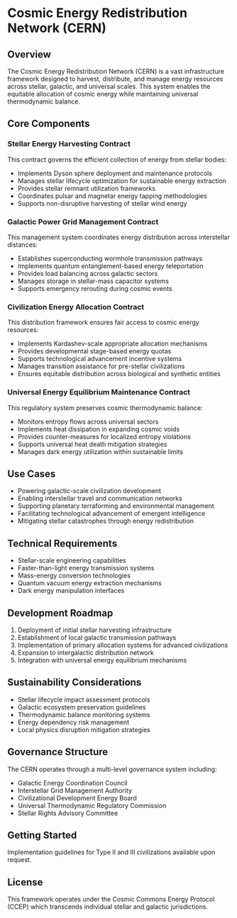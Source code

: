 # Cosmic Energy Redistribution Network (CERN)

## Overview
The Cosmic Energy Redistribution Network (CERN) is a vast infrastructure framework designed to harvest, distribute, and manage energy resources across stellar, galactic, and universal scales. This system enables the equitable allocation of cosmic energy while maintaining universal thermodynamic balance.

## Core Components

### Stellar Energy Harvesting Contract
This contract governs the efficient collection of energy from stellar bodies:
- Implements Dyson sphere deployment and maintenance protocols
- Manages stellar lifecycle optimization for sustainable energy extraction
- Provides stellar remnant utilization frameworks
- Coordinates pulsar and magnetar energy tapping methodologies
- Supports non-disruptive harvesting of stellar wind energy

### Galactic Power Grid Management Contract
This management system coordinates energy distribution across interstellar distances:
- Establishes superconducting wormhole transmission pathways
- Implements quantum entanglement-based energy teleportation
- Provides load balancing across galactic sectors
- Manages storage in stellar-mass capacitor systems
- Supports emergency rerouting during cosmic events

### Civilization Energy Allocation Contract
This distribution framework ensures fair access to cosmic energy resources:
- Implements Kardashev-scale appropriate allocation mechanisms
- Provides developmental stage-based energy quotas
- Supports technological advancement incentive systems
- Manages transition assistance for pre-stellar civilizations
- Ensures equitable distribution across biological and synthetic entities

### Universal Energy Equilibrium Maintenance Contract
This regulatory system preserves cosmic thermodynamic balance:
- Monitors entropy flows across universal sectors
- Implements heat dissipation in expanding cosmic voids
- Provides counter-measures for localized entropy violations
- Supports universal heat death mitigation strategies
- Manages dark energy utilization within sustainable limits

## Use Cases
- Powering galactic-scale civilization development
- Enabling interstellar travel and communication networks
- Supporting planetary terraforming and environmental management
- Facilitating technological advancement of emergent intelligence
- Mitigating stellar catastrophes through energy redistribution

## Technical Requirements
- Stellar-scale engineering capabilities
- Faster-than-light energy transmission systems
- Mass-energy conversion technologies
- Quantum vacuum energy extraction mechanisms
- Dark energy manipulation interfaces

## Development Roadmap
1. Deployment of initial stellar harvesting infrastructure
2. Establishment of local galactic transmission pathways
3. Implementation of primary allocation systems for advanced civilizations
4. Expansion to intergalactic distribution network
5. Integration with universal energy equilibrium mechanisms

## Sustainability Considerations
- Stellar lifecycle impact assessment protocols
- Galactic ecosystem preservation guidelines
- Thermodynamic balance monitoring systems
- Energy dependency risk management
- Local physics disruption mitigation strategies

## Governance Structure
The CERN operates through a multi-level governance system including:
- Galactic Energy Coordination Council
- Interstellar Grid Management Authority
- Civilizational Development Energy Board
- Universal Thermodynamic Regulatory Commission
- Stellar Rights Advisory Committee

## Getting Started
Implementation guidelines for Type II and III civilizations available upon request.

## License
This framework operates under the Cosmic Commons Energy Protocol (CCEP) which transcends individual stellar and galactic jurisdictions.
